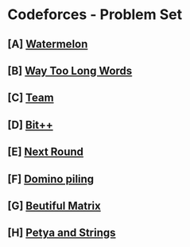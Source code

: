 # Codeforces - Problem Set

## [A] [Watermelon](https://codeforces.com/contest/4/problem/A)

## [B] [Way Too Long Words](https://codeforces.com/contest/71/problem/A)

## [C] [Team](https://codeforces.com/contest/231/problem/A)

## [D] [Bit++](https://codeforces.com/contest/282/problem/A)

## [E] [Next Round](https://codeforces.com/contest/158/problem/A)

## [F] [Domino piling](https://codeforces.com/contest/50/problem/A)

## [G] [Beutiful Matrix](https://codeforces.com/contest/263/problem/A)

## [H] [Petya and Strings](https://codeforces.com/contest/112/problem/A)